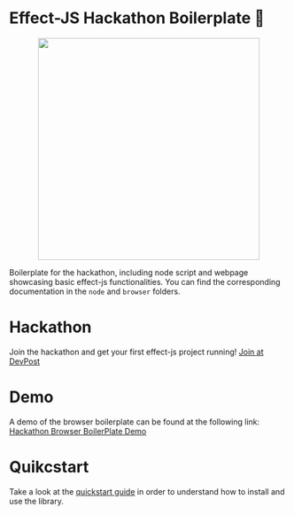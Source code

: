 # Effect-JS Hackathon Boilerplate 🛵

<p align="center"><img src="https://effect.network/img/logo/logo.png" width="400px"></p>


Boilerplate for the hackathon, including node script and webpage showcasing basic effect-js functionalities.
You can find the corresponding documentation in the `node` and `browser` folders.

# Hackathon
Join the hackathon and get your first effect-js project running!
[Join at DevPost](https://effect-network-hackathon.devpost.com/)

# Demo
A demo of the browser boilerplate can be found at the following link:
[Hackathon Browser BoilerPlate Demo](https://effectai.github.io/hackathon-boilerplate/)

# Quikcstart
Take a look at the [quickstart guide](https://developer.effect.network/quickstart/) in order to understand how to install and use the library.
